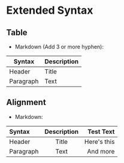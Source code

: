 # Extended Syntax

## Table

- Markdown (Add 3 or more hyphen): 

| Syntax    | Description |
| ---       | ---         |
| Header    | Title       |
| Paragraph | Text        |

## Alignment

- Markdown:

| Syntax    | Description | Test Text   |
| :---      | :---:       | ---:        |
| Header    | Title       | Here's this |
| Paragraph | Text        | And more    |